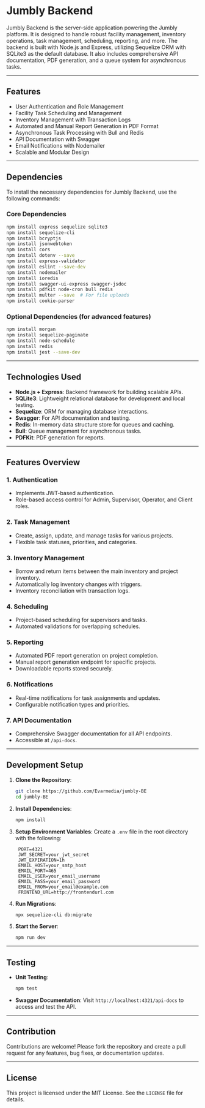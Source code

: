 
# Jumbly Backend

Jumbly Backend is the server-side application powering the Jumbly platform. It is designed to handle robust facility management, inventory operations, task management, scheduling, reporting, and more. The backend is built with Node.js and Express, utilizing Sequelize ORM with SQLite3 as the default database. It also includes comprehensive API documentation, PDF generation, and a queue system for asynchronous tasks.

---

## Features

- User Authentication and Role Management
- Facility Task Scheduling and Management
- Inventory Management with Transaction Logs
- Automated and Manual Report Generation in PDF Format
- Asynchronous Task Processing with Bull and Redis
- API Documentation with Swagger
- Email Notifications with Nodemailer
- Scalable and Modular Design

---

## Dependencies

To install the necessary dependencies for Jumbly Backend, use the following commands:

### Core Dependencies

```bash
npm install express sequelize sqlite3
npm install sequelize-cli
npm install bcryptjs
npm install jsonwebtoken
npm install cors
npm install dotenv --save
npm install express-validator
npm install eslint --save-dev
npm install nodemailer
npm install ioredis
npm install swagger-ui-express swagger-jsdoc
npm install pdfkit node-cron bull redis
npm install multer --save  # For file uploads
npm install cookie-parser
```

### Optional Dependencies (for advanced features)

```bash
npm install morgan
npm install sequelize-paginate
npm install node-schedule
npm install redis
npm install jest --save-dev
```

---

## Technologies Used

- **Node.js + Express**: Backend framework for building scalable APIs.
- **SQLite3**: Lightweight relational database for development and local testing.
- **Sequelize**: ORM for managing database interactions.
- **Swagger**: For API documentation and testing.
- **Redis**: In-memory data structure store for queues and caching.
- **Bull**: Queue management for asynchronous tasks.
- **PDFKit**: PDF generation for reports.

---

## Features Overview

### 1. **Authentication**
- Implements JWT-based authentication.
- Role-based access control for Admin, Supervisor, Operator, and Client roles.

### 2. **Task Management**
- Create, assign, update, and manage tasks for various projects.
- Flexible task statuses, priorities, and categories.

### 3. **Inventory Management**
- Borrow and return items between the main inventory and project inventory.
- Automatically log inventory changes with triggers.
- Inventory reconciliation with transaction logs.

### 4. **Scheduling**
- Project-based scheduling for supervisors and tasks.
- Automated validations for overlapping schedules.

### 5. **Reporting**
- Automated PDF report generation on project completion.
- Manual report generation endpoint for specific projects.
- Downloadable reports stored securely.

### 6. **Notifications**
- Real-time notifications for task assignments and updates.
- Configurable notification types and priorities.

### 7. **API Documentation**
- Comprehensive Swagger documentation for all API endpoints.
- Accessible at `/api-docs`.

---

## Development Setup

1. **Clone the Repository**:
   ```bash
   git clone https://github.com/Evarmedia/jumbly-BE
   cd jumbly-BE
   ```

2. **Install Dependencies**:
   ```bash
   npm install
   ```

3. **Setup Environment Variables**:
   Create a `.env` file in the root directory with the following:
   ```env
    PORT=4321
    JWT_SECRET=your_jwt_secret
    JWT_EXPIRATION=1h
    EMAIL_HOST=your_smtp_host
    EMAIL_PORT=465
    EMAIL_USER=your_email_username
    EMAIL_PASS=your_email_password
    EMAIL_FROM=your_email@example.com
    FRONTEND_URL=http://frontendurl.com
   ```

4. **Run Migrations**:
   ```bash
   npx sequelize-cli db:migrate
   ```

5. **Start the Server**:
   ```bash
   npm run dev
   ```

---

## Testing

- **Unit Testing**:
  ```bash
  npm test
  ```

- **Swagger Documentation**:
  Visit `http://localhost:4321/api-docs` to access and test the API.

---

## Contribution

Contributions are welcome! Please fork the repository and create a pull request for any features, bug fixes, or documentation updates.

---

## License

This project is licensed under the MIT License. See the `LICENSE` file for details.